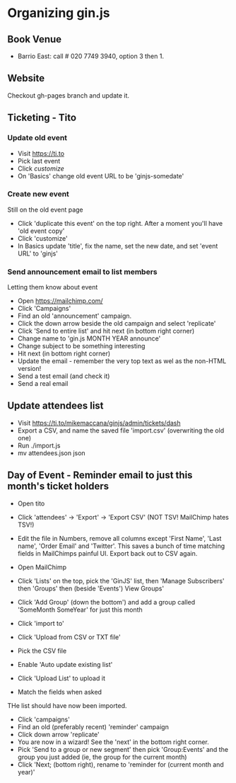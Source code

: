 # Organizing gin.js

## Book Venue

 - Barrio East: call # 020 7749 3940, option 3 then 1.

## Website

Checkout gh-pages branch and update it.

## Ticketing - Tito

### Update old event

 - Visit https://ti.to
 - Pick last event
 - Click *customize*
 - On 'Basics' change old event URL to be 'ginjs-somedate'

### Create new event

Still on the old event page

 - Click 'duplicate this event' on the top right. After a moment you'll have 'old event copy'
 - Click 'customize'
 - In Basics update 'title', fix the name, set the new date, and set 'event URL' to 'ginjs'

### Send announcement email to list members

Letting them know about event

 - Open https://mailchimp.com/
 - Click 'Campaigns'
 - Find an old 'announcement' campaign. 
 - Click the down arrow beside the old campaign and select 'replicate'
 - Click 'Send to entire list' and hit next (in bottom right corner)
 - Change name to 'gin.js MONTH YEAR announce'
 - Change subject to be something interesting
 - Hit next (in bottom right corner)
 - Update the email - remember the very top text as wel as the non-HTML version!
 - Send a test email (and check it)
 - Send a real email

## Update attendees list 

 - Visit https://ti.to/mikemaccana/ginjs/admin/tickets/dash
 - Export a CSV, and name the saved file 'import.csv' (overwriting the old one)
 - Run ./import.js
 - mv attendees.json json

## Day of Event - Reminder email to just this month's ticket holders

 - Open tito
 - Click 'attendees' -> 'Export' -> 'Export CSV' (NOT TSV! MailChimp hates TSV!)
 - Edit the file in Numbers, remove all columns except 'First Name', 'Last name', 'Order Email' and 'Twitter'. This saves a bunch of time matching fields in MailChimps painful UI. Export back out to CSV again.

 - Open MailChimp
 - Click 'Lists' on the top, pick the 'GinJS' list, then 'Manage Subscribers' then 'Groups' then (beside 'Events') View Groups'
 - Click 'Add Group' (down the bottom') and add a group called 'SomeMonth SomeYear' for just this month
 - Click 'import to'
 - Click 'Upload from CSV or TXT file'
 - Pick the CSV file
 - Enable 'Auto update existing list'
 - Click 'Upload List' to upload it
 - Match the fields when asked

THe list should have now been imported.

 - Click 'campaigns'
 - Find an old (preferably recent) 'reminder' campaign
 - Click down arrow 'replicate'
 - You are now in a wizard! See the 'next' in the bottom right corner.
 - Pick 'Send to a group or new segment' then pick 'Group:Events' and the group you just added (ie, the group for the current month)
- Click 'Next; (bottom right), rename to 'reminder for (current month and year)'


